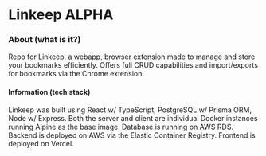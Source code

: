 # Linkeep ALPHA
### About (what is it?)
Repo for Linkeep, a webapp, browser extension made to manage and store your bookmarks efficiently.
Offers full CRUD capabilities and import/exports for bookmarks via the Chrome extension.

#### Information (tech stack)
Linkeep was built using React w/ TypeScript, PostgreSQL w/ Prisma ORM, Node w/ Express.
Both the server and client are individual Docker instances running Alpine as the base image.
Database is running on AWS RDS.
Backend is deployed on AWS via the Elastic Container Registry.
Frontend is deployed on Vercel.

